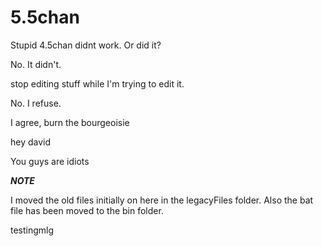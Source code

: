 # 5.5chan
Stupid 4.5chan didnt work. Or did it?




No. It didn't.




stop editing stuff while I'm trying to edit it.




No. I refuse.




I agree, burn the bourgeoisie




hey david




You guys are idiots

***NOTE***

I moved the old files initially on here in the legacyFiles folder. Also the bat file has been moved to the bin folder.

testingmlg
